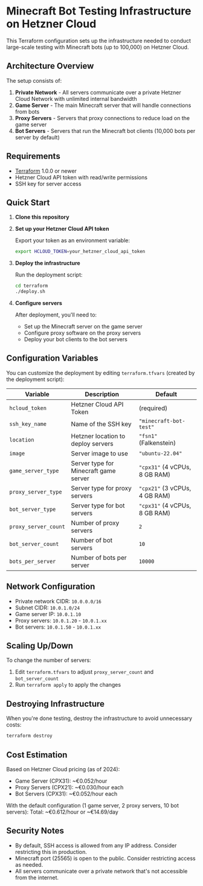# Minecraft Bot Testing Infrastructure on Hetzner Cloud

This Terraform configuration sets up the infrastructure needed to conduct large-scale testing with Minecraft bots (up to 100,000) on Hetzner Cloud.

## Architecture Overview

The setup consists of:

1. **Private Network** - All servers communicate over a private Hetzner Cloud Network with unlimited internal bandwidth
2. **Game Server** - The main Minecraft server that will handle connections from bots
3. **Proxy Servers** - Servers that proxy connections to reduce load on the game server
4. **Bot Servers** - Servers that run the Minecraft bot clients (10,000 bots per server by default)

## Requirements

- [Terraform](https://www.terraform.io/downloads.html) 1.0.0 or newer
- Hetzner Cloud API token with read/write permissions
- SSH key for server access

## Quick Start

1. **Clone this repository**

2. **Set up your Hetzner Cloud API token**
   
   Export your token as an environment variable:
   ```bash
   export HCLOUD_TOKEN=your_hetzner_cloud_api_token
   ```

3. **Deploy the infrastructure**
   
   Run the deployment script:
   ```bash
   cd terraform
   ./deploy.sh
   ```

4. **Configure servers**
   
   After deployment, you'll need to:
   - Set up the Minecraft server on the game server
   - Configure proxy software on the proxy servers
   - Deploy your bot clients to the bot servers

## Configuration Variables

You can customize the deployment by editing `terraform.tfvars` (created by the deployment script):

| Variable | Description | Default |
|----------|-------------|---------|
| `hcloud_token` | Hetzner Cloud API Token | (required) |
| `ssh_key_name` | Name of the SSH key | `"minecraft-bot-test"` |
| `location` | Hetzner location to deploy servers | `"fsn1"` (Falkenstein) |
| `image` | Server image to use | `"ubuntu-22.04"` |
| `game_server_type` | Server type for Minecraft game server | `"cpx31"` (4 vCPUs, 8 GB RAM) |
| `proxy_server_type` | Server type for proxy servers | `"cpx21"` (3 vCPUs, 4 GB RAM) |
| `bot_server_type` | Server type for bot servers | `"cpx31"` (4 vCPUs, 8 GB RAM) |
| `proxy_server_count` | Number of proxy servers | `2` |
| `bot_server_count` | Number of bot servers | `10` |
| `bots_per_server` | Number of bots per server | `10000` |

## Network Configuration

- Private network CIDR: `10.0.0.0/16`
- Subnet CIDR: `10.0.1.0/24`
- Game server IP: `10.0.1.10`
- Proxy servers: `10.0.1.20` - `10.0.1.xx`
- Bot servers: `10.0.1.50` - `10.0.1.xx`

## Scaling Up/Down

To change the number of servers:

1. Edit `terraform.tfvars` to adjust `proxy_server_count` and `bot_server_count`
2. Run `terraform apply` to apply the changes

## Destroying Infrastructure

When you're done testing, destroy the infrastructure to avoid unnecessary costs:

```bash
terraform destroy
```

## Cost Estimation

Based on Hetzner Cloud pricing (as of 2024):

- Game Server (CPX31): ~€0.052/hour
- Proxy Servers (CPX21): ~€0.030/hour each
- Bot Servers (CPX31): ~€0.052/hour each

With the default configuration (1 game server, 2 proxy servers, 10 bot servers):
Total: ~€0.612/hour or ~€14.69/day

## Security Notes

- By default, SSH access is allowed from any IP address. Consider restricting this in production.
- Minecraft port (25565) is open to the public. Consider restricting access as needed.
- All servers communicate over a private network that's not accessible from the internet. 